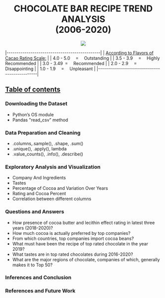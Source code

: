 <center><p>

# CHOCOLATE BAR RECIPE TREND ANALYSIS <br> (2006-2020)

<img src="https://image.shutterstock.com/image-photo/chocolate-bar-pieces-cocoa-beans-600w-1303588735.jpg"/>

</p></center>

<p>
|-----------------------------------------------|
|  <u>According to Flavors of Cacao Rating Scale:</u>  |
|  4.0 - 5.0  =  Outstanding                    |
|  3.5 - 3.9  =  Highly Recommended             |
|  3.0 - 3.49 =  Recommended                    |
|  2.0 - 2.9  =  Disappointing                  |
|  1.0 - 1.9  =  Unpleasant                     |
|-----------------------------------------------|

</p>

<p>

## <u>Table of contents</u>

### Downloading the Dataset

- Python’s OS module
- Pandas "read_csv” method

### Data Preparation and Cleaning

- .columns,.sample(), .shape, .sum()
- .unique(), .apply(), lambda
- .value_counts(), .info(), .describe()

### Exploratory Analysis and Visualization

- Company And Ingredients
- Tastes
- Percentage of Cocoa and Variation Over Years
- Rating and Cocoa Percent
- Correlation between different columns

### Questions and Answers

- How presence of cocoa butter and lecithin effect rating in latest three years (2018-2020)?
- How much cocoa is actually preferred by top companies?
- From which countries, top companies import cocoa beans?
- What must have been the recipe of top rated chocolate in the year 2019?
- What tastes are in top rated chocolates during 2016-2020?
- What are the major regions of chocolate, companies of which, generally makes it to Top 50?

### Inferences and Conclusion

### References and Future Work

</p>
